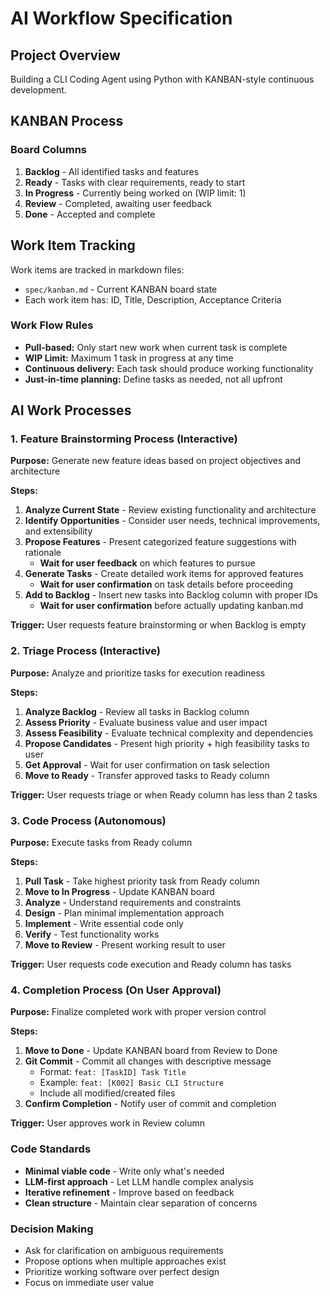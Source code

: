# AI Workflow Specification

## Project Overview
Building a CLI Coding Agent using Python with KANBAN-style continuous development.

## KANBAN Process

### Board Columns
1. **Backlog** - All identified tasks and features
2. **Ready** - Tasks with clear requirements, ready to start
3. **In Progress** - Currently being worked on (WIP limit: 1)
4. **Review** - Completed, awaiting user feedback
5. **Done** - Accepted and complete

## Work Item Tracking
Work items are tracked in markdown files:
- `spec/kanban.md` - Current KANBAN board state
- Each work item has: ID, Title, Description, Acceptance Criteria

### Work Flow Rules
- **Pull-based:** Only start new work when current task is complete
- **WIP Limit:** Maximum 1 task in progress at any time
- **Continuous delivery:** Each task should produce working functionality
- **Just-in-time planning:** Define tasks as needed, not all upfront

## AI Work Processes

### 1. Feature Brainstorming Process (Interactive)
**Purpose:** Generate new feature ideas based on project objectives and architecture

**Steps:**
1. **Analyze Current State** - Review existing functionality and architecture
2. **Identify Opportunities** - Consider user needs, technical improvements, and extensibility
3. **Propose Features** - Present categorized feature suggestions with rationale
   - **Wait for user feedback** on which features to pursue
4. **Generate Tasks** - Create detailed work items for approved features
   - **Wait for user confirmation** on task details before proceeding
5. **Add to Backlog** - Insert new tasks into Backlog column with proper IDs
   - **Wait for user confirmation** before actually updating kanban.md

**Trigger:** User requests feature brainstorming or when Backlog is empty

### 2. Triage Process (Interactive)
**Purpose:** Analyze and prioritize tasks for execution readiness

**Steps:**
1. **Analyze Backlog** - Review all tasks in Backlog column
2. **Assess Priority** - Evaluate business value and user impact
3. **Assess Feasibility** - Evaluate technical complexity and dependencies
4. **Propose Candidates** - Present high priority + high feasibility tasks to user
5. **Get Approval** - Wait for user confirmation on task selection
6. **Move to Ready** - Transfer approved tasks to Ready column

**Trigger:** User requests triage or when Ready column has less than 2 tasks

### 3. Code Process (Autonomous)
**Purpose:** Execute tasks from Ready column

**Steps:**
1. **Pull Task** - Take highest priority task from Ready column
2. **Move to In Progress** - Update KANBAN board
3. **Analyze** - Understand requirements and constraints
4. **Design** - Plan minimal implementation approach
5. **Implement** - Write essential code only
6. **Verify** - Test functionality works
7. **Move to Review** - Present working result to user

**Trigger:** User requests code execution and Ready column has tasks

### 4. Completion Process (On User Approval)
**Purpose:** Finalize completed work with proper version control

**Steps:**
1. **Move to Done** - Update KANBAN board from Review to Done
2. **Git Commit** - Commit all changes with descriptive message
   - Format: `feat: [TaskID] Task Title`
   - Example: `feat: [K002] Basic CLI Structure`
   - Include all modified/created files
3. **Confirm Completion** - Notify user of commit and completion

**Trigger:** User approves work in Review column

### Code Standards
- **Minimal viable code** - Write only what's needed
- **LLM-first approach** - Let LLM handle complex analysis
- **Iterative refinement** - Improve based on feedback
- **Clean structure** - Maintain clear separation of concerns

### Decision Making
- Ask for clarification on ambiguous requirements
- Propose options when multiple approaches exist
- Prioritize working software over perfect design
- Focus on immediate user value


